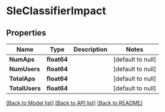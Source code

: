 # SleClassifierImpact

## Properties
Name | Type | Description | Notes
------------ | ------------- | ------------- | -------------
**NumAps** | **float64** |  | [default to null]
**NumUsers** | **float64** |  | [default to null]
**TotalAps** | **float64** |  | [default to null]
**TotalUsers** | **float64** |  | [default to null]

[[Back to Model list]](../README.md#documentation-for-models) [[Back to API list]](../README.md#documentation-for-api-endpoints) [[Back to README]](../README.md)

